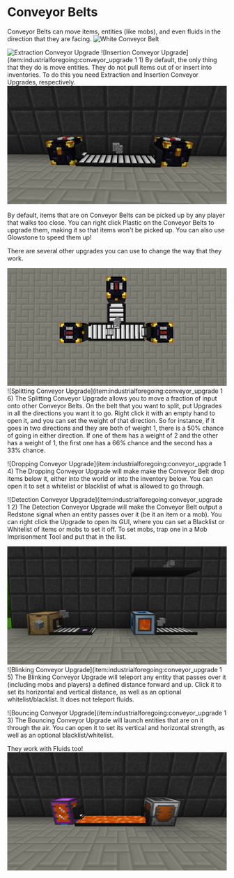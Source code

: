 # Conveyor Belts

Conveyor Belts can move items, entities (like mobs), and even fluids in the direction that they are facing.
![White Conveyor Belt](item:industrialforegoing:conveyor)

![Extraction Conveyor Upgrade](item:industrialforegoing:conveyor_upgrade)
![Insertion Conveyor Upgrade](item:industrialforegoing:conveyor_upgrade 1 1)
By default, the only thing that they do is move entities. They do not pull items out of or insert into inventories. To do this you need Extraction and Insertion Conveyor Upgrades, respectively.
![](conveyors.png)

By default, items that are on Conveyor Belts can be picked up by any player that walks too close. You can right click Plastic on the Conveyor Belts to upgrade them, making it so that items won't be picked up.
You can also use Glowstone to speed them up!

There are several other upgrades you can use to change the way that they work.

![](splitting.png)
![Splitting Conveyor Upgrade](item:industrialforegoing:conveyor_upgrade 1 6)
The Splitting Conveyor Upgrade allows you to move a fraction of input onto other Conveyor Belts. On the belt that you want to split, put Upgrades in all the directions you want it to go. Right click it with an empty hand to open it, and you can set the weight of that direction. So for instance, if it goes in two directions and they are both of weight 1, there is a 50% chance of going in either direction. If one of them has a weight of 2 and the other has a weight of 1, the first one has a 66% chance and the second has a 33% chance.

![Dropping Conveyor Upgrade](item:industrialforegoing:conveyor_upgrade 1 4)
The Dropping Conveyor Upgrade will make make the Conveyor Belt drop items below it, either into the world or into the inventory below. You can open it to set a whitelist or blacklist of what is allowed to go through.

![Detection Conveyor Upgrade](item:industrialforegoing:conveyor_upgrade 1 2)
The Detection Conveyor Upgrade will make the Conveyor Belt output a Redstone signal when an entity passes over it (be it an item or a mob). You can right click the Upgrade to open its GUI, where you can set a Blacklist or Whitelist of items or mobs to set it off. To set mobs, trap one in a Mob Imprisonment Tool and put that in the list.

![This Blinking Upgrade is set to move 3 forward and 3 up](blinking.png)
![Blinking Conveyor Upgrade](item:industrialforegoing:conveyor_upgrade 1 5)
The Blinking Conveyor Upgrade will teleport any entity that passes over it (including mobs and players) a defined distance forward and up. Click it to set its horizontal and vertical distance, as well as an optional whitelist/blacklist. It does not teleport fluids.

![Bouncing Conveyor Upgrade](item:industrialforegoing:conveyor_upgrade 1 3)
The Bouncing Conveyor Upgrade will launch entities that are on it through the air. You can open it to set its vertical and horizontal strength, as well as an optional blacklist/whitelist.

They work with Fluids too!
![](lava.png)